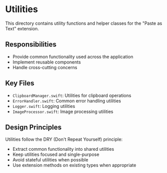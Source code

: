 # Utilities

This directory contains utility functions and helper classes for the "Paste as Text" extension.

## Responsibilities

- Provide common functionality used across the application
- Implement reusable components
- Handle cross-cutting concerns

## Key Files

- `ClipboardManager.swift`: Utilities for clipboard operations
- `ErrorHandler.swift`: Common error handling utilities
- `Logger.swift`: Logging utilities
- `ImageProcessor.swift`: Image processing utilities

## Design Principles

Utilities follow the DRY (Don't Repeat Yourself) principle:
- Extract common functionality into shared utilities
- Keep utilities focused and single-purpose
- Avoid stateful utilities when possible
- Use extension methods on existing types when appropriate